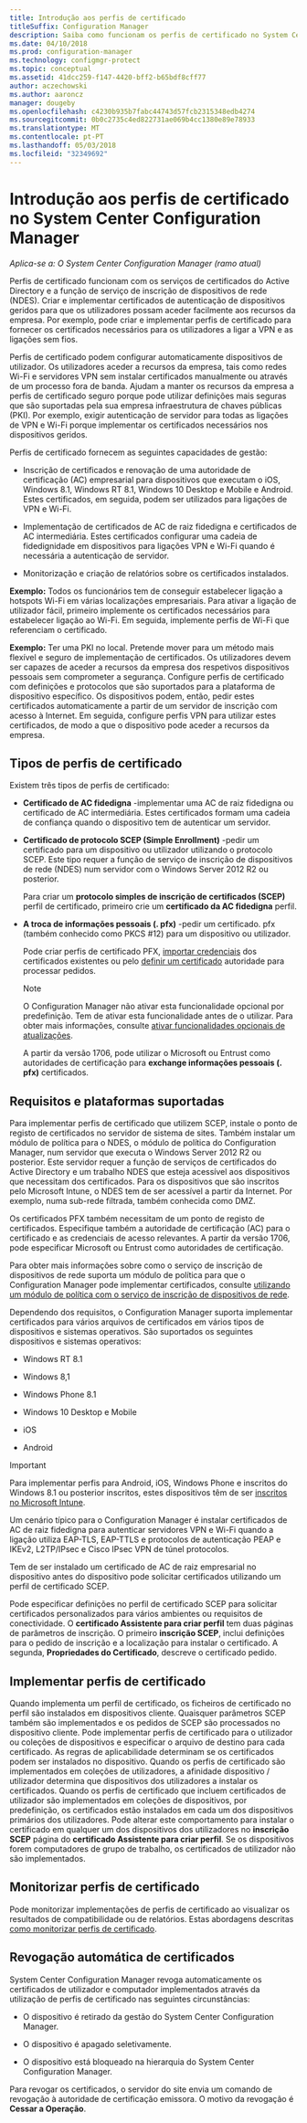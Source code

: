 ```yaml
---
title: Introdução aos perfis de certificado
titleSuffix: Configuration Manager
description: Saiba como funcionam os perfis de certificado no System Center Configuration Manager com os serviços de certificados do Active Directory.
ms.date: 04/10/2018
ms.prod: configuration-manager
ms.technology: configmgr-protect
ms.topic: conceptual
ms.assetid: 41dcc259-f147-4420-bff2-b65bdf8cff77
author: aczechowski
ms.author: aaroncz
manager: dougeby
ms.openlocfilehash: c4230b935b7fabc44743d57fcb2315348edb4274
ms.sourcegitcommit: 0b0c2735c4ed822731ae069b4cc1380e89e78933
ms.translationtype: MT
ms.contentlocale: pt-PT
ms.lasthandoff: 05/03/2018
ms.locfileid: "32349692"
---
```

# <a name="introduction-to-certificate-profiles-in-system-center-configuration-manager"></a>Introdução aos perfis de certificado no System Center Configuration Manager

*Aplica-se a: O System Center Configuration Manager (ramo atual)*


Perfis de certificado funcionam com os serviços de certificados do Active Directory e a função de serviço de inscrição de dispositivos de rede (NDES). Criar e implementar certificados de autenticação de dispositivos geridos para que os utilizadores possam aceder facilmente aos recursos da empresa. Por exemplo, pode criar e implementar perfis de certificado para fornecer os certificados necessários para os utilizadores a ligar a VPN e as ligações sem fios.

Perfis de certificado podem configurar automaticamente dispositivos de utilizador. Os utilizadores aceder a recursos da empresa, tais como redes Wi-Fi e servidores VPN sem instalar certificados manualmente ou através de um processo fora de banda. Ajudam a manter os recursos da empresa a perfis de certificado seguro porque pode utilizar definições mais seguras que são suportadas pela sua empresa infraestrutura de chaves públicas (PKI). Por exemplo, exigir autenticação de servidor para todas as ligações de VPN e Wi-Fi porque implementar os certificados necessários nos dispositivos geridos.   

Perfis de certificado fornecem as seguintes capacidades de gestão:  

-   Inscrição de certificados e renovação de uma autoridade de certificação (AC) empresarial para dispositivos que executam o iOS, Windows 8.1, Windows RT 8.1, Windows 10 Desktop e Mobile e Android. Estes certificados, em seguida, podem ser utilizados para ligações de VPN e Wi-Fi.  

-   Implementação de certificados de AC de raiz fidedigna e certificados de AC intermediária. Estes certificados configurar uma cadeia de fidedignidade em dispositivos para ligações VPN e Wi-Fi quando é necessária a autenticação de servidor.  

-   Monitorização e criação de relatórios sobre os certificados instalados.  

**Exemplo:** Todos os funcionários tem de conseguir estabelecer ligação a hotspots Wi-Fi em várias localizações empresariais. Para ativar a ligação de utilizador fácil, primeiro implemente os certificados necessários para estabelecer ligação ao Wi-Fi. Em seguida, implemente perfis de Wi-Fi que referenciam o certificado.  

**Exemplo:** Ter uma PKI no local. Pretende mover para um método mais flexível e seguro de implementação de certificados. Os utilizadores devem ser capazes de aceder a recursos da empresa dos respetivos dispositivos pessoais sem comprometer a segurança. Configure perfis de certificado com definições e protocolos que são suportados para a plataforma de dispositivo específico. Os dispositivos podem, então, pedir estes certificados automaticamente a partir de um servidor de inscrição com acesso à Internet. Em seguida, configure perfis VPN para utilizar estes certificados, de modo a que o dispositivo pode aceder a recursos da empresa.  



## <a name="types-of-certificate-profiles"></a>Tipos de perfis de certificado  
 Existem três tipos de perfis de certificado:  

-   **Certificado de AC fidedigna** -implementar uma AC de raiz fidedigna ou certificado de AC intermediária. Estes certificados formam uma cadeia de confiança quando o dispositivo tem de autenticar um servidor.  

-   **Certificado de protocolo SCEP (Simple Enrollment)** -pedir um certificado para um dispositivo ou utilizador utilizando o protocolo SCEP. Este tipo requer a função de serviço de inscrição de dispositivos de rede (NDES) num servidor com o Windows Server 2012 R2 ou posterior.

    Para criar um **protocolo simples de inscrição de certificados (SCEP)** perfil de certificado, primeiro crie um **certificado da AC fidedigna** perfil.

-   **A troca de informações pessoais (. pfx)** -pedir um certificado. pfx (também conhecido como PKCS #12) para um dispositivo ou utilizador.<!--1321368-->  

    Pode criar perfis de certificado PFX, [importar credenciais](/sccm/mdm/deploy-use/import-pfx-certificate-profiles) dos certificados existentes ou pelo [definir um certificado](/sccm/mdm/deploy-use/create-pfx-certificate-profiles) autoridade para processar pedidos.

    > [!Note]  
    > O Configuration Manager não ativar esta funcionalidade opcional por predefinição. Tem de ativar esta funcionalidade antes de o utilizar. Para obter mais informações, consulte [ativar funcionalidades opcionais de atualizações](/sccm/core/servers/manage/install-in-console-updates#bkmk_options).<!--505213-->  

    A partir da versão 1706, pode utilizar o Microsoft ou Entrust como autoridades de certificação para **exchange informações pessoais (. pfx)** certificados.


## <a name="requirements-and-supported-platforms"></a>Requisitos e plataformas suportadas  
Para implementar perfis de certificado que utilizem SCEP, instale o ponto de registo de certificados no servidor de sistema de sites. Também instalar um módulo de política para o NDES, o módulo de política do Configuration Manager, num servidor que executa o Windows Server 2012 R2 ou posterior. Este servidor requer a função de serviços de certificados do Active Directory e um trabalho NDES que esteja acessível aos dispositivos que necessitam dos certificados. Para os dispositivos que são inscritos pelo Microsoft Intune, o NDES tem de ser acessível a partir da Internet. Por exemplo, numa sub-rede filtrada, também conhecida como DMZ.  

Os certificados PFX também necessitam de um ponto de registo de certificados. Especifique também a autoridade de certificação (AC) para o certificado e as credenciais de acesso relevantes. A partir da versão 1706, pode especificar Microsoft ou Entrust como autoridades de certificação.  

Para obter mais informações sobre como o serviço de inscrição de dispositivos de rede suporta um módulo de política para que o Configuration Manager pode implementar certificados, consulte [utilizando um módulo de política com o serviço de inscrição de dispositivos de rede](http://go.microsoft.com/fwlink/p/?LinkId=328657).  

Dependendo dos requisitos, o Configuration Manager suporta implementar certificados para vários arquivos de certificados em vários tipos de dispositivos e sistemas operativos. São suportados os seguintes dispositivos e sistemas operativos:  

-   Windows RT 8.1  

-   Windows 8,1  

-   Windows Phone 8.1  

-   Windows 10 Desktop e Mobile  

-   iOS  

-   Android  

> [!IMPORTANT]  
>  Para implementar perfis para Android, iOS, Windows Phone e inscritos do Windows 8.1 ou posterior inscritos, estes dispositivos têm de ser [inscritos no Microsoft Intune](/intune/device-enrollment).   

Um cenário típico para o Configuration Manager é instalar certificados de AC de raiz fidedigna para autenticar servidores VPN e Wi-Fi quando a ligação utiliza EAP-TLS, EAP-TTLS e protocolos de autenticação PEAP e IKEv2, L2TP/IPsec e Cisco IPsec VPN de túnel protocolos.  

Tem de ser instalado um certificado de AC de raiz empresarial no dispositivo antes do dispositivo pode solicitar certificados utilizando um perfil de certificado SCEP.  

Pode especificar definições no perfil de certificado SCEP para solicitar certificados personalizados para vários ambientes ou requisitos de conectividade. O **certificado Assistente para criar perfil** tem duas páginas de parâmetros de inscrição. O primeiro **inscrição SCEP**, inclui definições para o pedido de inscrição e a localização para instalar o certificado. A segunda, **Propriedades do Certificado**, descreve o certificado pedido.  

## <a name="deploying-certificate-profiles"></a>Implementar perfis de certificado  
 Quando implementa um perfil de certificado, os ficheiros de certificado no perfil são instalados em dispositivos cliente. Quaisquer parâmetros SCEP também são implementados e os pedidos de SCEP são processados no dispositivo cliente. Pode implementar perfis de certificado para o utilizador ou coleções de dispositivos e especificar o arquivo de destino para cada certificado. As regras de aplicabilidade determinam se os certificados podem ser instalados no dispositivo. Quando os perfis de certificado são implementados em coleções de utilizadores, a afinidade dispositivo / utilizador determina que dispositivos dos utilizadores a instalar os certificados. Quando os perfis de certificado que incluem certificados de utilizador são implementados em coleções de dispositivos, por predefinição, os certificados estão instalados em cada um dos dispositivos primários dos utilizadores. Pode alterar este comportamento para instalar o certificado em qualquer um dos dispositivos dos utilizadores no **inscrição SCEP** página do **certificado Assistente para criar perfil**. Se os dispositivos forem computadores de grupo de trabalho, os certificados de utilizador não são implementados.  

## <a name="monitoring-certificate-profiles"></a>Monitorizar perfis de certificado  

Pode monitorizar implementações de perfis de certificado ao visualizar os resultados de compatibilidade ou de relatórios. Estas abordagens descritas [como monitorizar perfis de certificado](/sccm/protect/deploy-use/monitor-certificate-profiles).


## <a name="automatic-revocation-of-certificates"></a>Revogação automática de certificados  
 System Center Configuration Manager revoga automaticamente os certificados de utilizador e computador implementados através da utilização de perfis de certificado nas seguintes circunstâncias:  

-   O dispositivo é retirado da gestão do System Center Configuration Manager.  

-   O dispositivo é apagado seletivamente.  

-   O dispositivo está bloqueado na hierarquia do System Center Configuration Manager.  

 Para revogar os certificados, o servidor do site envia um comando de revogação à autoridade de certificação emissora. O motivo da revogação é **Cessar a Operação**.  
